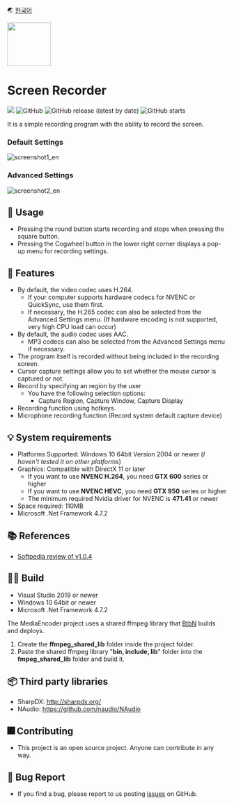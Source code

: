 🌏 [한국어](./README-ko.md)

<img src="./ScreenRecorder/icon.ico" width="100" height="100">

# Screen Recorder

<p>
  
  <img src="https://hits.seeyoufarm.com/api/count/incr/badge.svg?url=https%3A%2F%2Fgithub.com%2Fakon47%2FScreenRecorder&count_bg=%2379C83D&title_bg=%23555555&icon=&icon_color=%23E7E7E7&title=hits&edge_flat=false" />
  <img alt="GitHub" src="https://img.shields.io/github/license/akon47/ScreenRecorder">
  <img alt="GitHub release (latest by date)" src="https://img.shields.io/github/v/release/akon47/ScreenRecorder">
  <img alt="GitHub starts" src="https://img.shields.io/github/stars/akon47/ScreenRecorder">
</p>

It is a simple recording program with the ability to record the screen.

### Default Settings
![screenshot1_en](https://user-images.githubusercontent.com/49547202/132877051-fccf792b-bc02-48dd-b4bf-81bd2409a8aa.png)


### Advanced Settings
![screenshot2_en](https://user-images.githubusercontent.com/49547202/132877059-2249d2e4-9b4e-45ee-bad6-34de84221560.png)

## 📃 Usage
- Pressing the round button starts recording and stops when pressing the square button.
- Pressing the Cogwheel button in the lower right corner displays a pop-up menu for recording settings.

## 🎨 Features
- By default, the video codec uses H.264.
  - If your computer supports hardware codecs for NVENC or QuickSync, use them first.
  - If necessary, the H.265 codec can also be selected from the Advanced Settings menu. (If hardware encoding is not supported, very high CPU load can occur)
- By default, the audio codec uses AAC.
  - MP3 codecs can also be selected from the Advanced Settings menu if necessary.
- The program itself is recorded without being included in the recording screen.
- Cursor capture settings allow you to set whether the mouse cursor is captured or not.
- Record by specifying an region by the user
  - You have the following selection options:
    - Capture Region, Capture Window, Capture Display
- Recording function using hotkeys.
- Microphone recording function (Record system default capture device)

## 💡 System requirements
- Platforms Supported: Windows 10 64bit Version 2004 or newer (*I haven't tested it on other platforms*)
- Graphics: Compatible with DirectX 11 or later
  - If you want to use **NVENC H.264**, you need **GTX 600** series or higher
  - If you want to use **NVENC HEVC**, you need **GTX 950** series or higher
  - The minimum required Nvidia driver for NVENC is **471.41** or newer
- Space required: 110MB
- Microsoft .Net Framework 4.7.2

## 📚 References
- [Softpedia review of v1.0.4](https://www.softpedia.com/get/Multimedia/Video/Video-Recording/ScreenRecorder-K.shtml)

## 👨‍💻 Build

- Visual Studio 2019 or newer
- Windows 10 64bit or newer
- Microsoft .Net Framework 4.7.2

The MediaEncoder project uses a shared ffmpeg library that [BtbN](https://github.com/BtbN/FFmpeg-Builds) builds and deploys.

1. Create the **ffmpeg_shared_lib** folder inside the project folder.
2. Paste the shared ffmpeg library "**bin, include, lib**" folder into the **fmpeg_shared_lib** folder and build it.

## 📦 Third party libraries
- SharpDX: http://sharpdx.org/
- NAudio: https://github.com/naudio/NAudio

## 🎆 Contributing
- This project is an open source project. Anyone can contribute in any way.

## 🐞 Bug Report
- If you find a bug, please report to us posting [issues](https://github.com/akon47/ScreenRecorder/issues) on GitHub.
